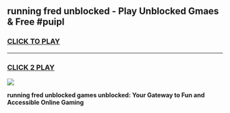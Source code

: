 
## running fred unblocked - Play Unblocked Gmaes & Free #puipl
<h3>
<a href="https://news.freeplayer.one?title=running_fred_unblocked&ref=24F">CLICK TO PLAY</a></h3>
<hr>

<h3>
<a href="https://news.freeplayer.one?title=running_fred_unblocked&ref=24F">CLICK 2 PLAY</a>
  
</h3>

<a href="https://news.freeplayer.one?title=running_fred_unblocked&ref=24F/"><img src="https://clearcache.store/games.png"></a>


**running fred unblocked games unblocked: Your Gateway to Fun and Accessible Online Gaming**
